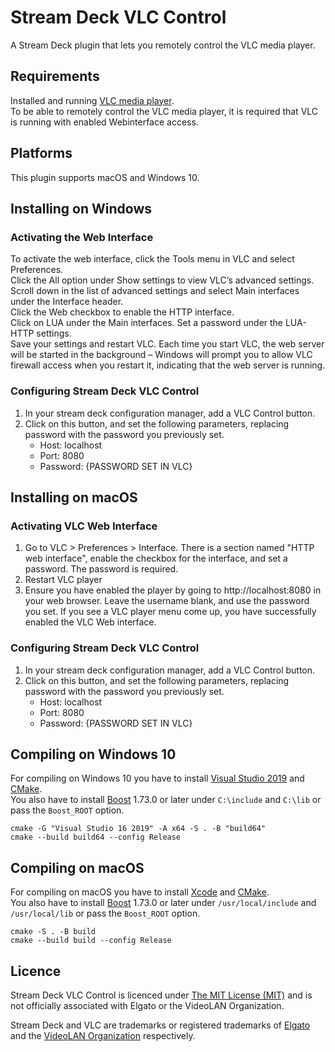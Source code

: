 # Stream Deck VLC Control
A Stream Deck plugin that lets you remotely control the VLC media player.

## Requirements
Installed and running [VLC media player](https://www.videolan.org/vlc/).  
To be able to remotely control the VLC media player, it is required that VLC is running with enabled Webinterface access.

## Platforms
This plugin supports macOS and Windows 10.

## Installing on Windows

### Activating the Web Interface
To activate the web interface, click the Tools menu in VLC and select Preferences.  
Click the All option under Show settings to view VLC’s advanced settings. Scroll down in the list of advanced settings and select Main interfaces under the Interface header.  
Click the Web checkbox to enable the HTTP interface.  
Click on LUA under the Main interfaces. Set a password under the LUA-HTTP settings.  
Save your settings and restart VLC. Each time you start VLC, the web server will be started in the background – Windows will prompt you to allow VLC firewall access when you restart it, indicating that the web server is running.

### Configuring Stream Deck VLC Control
1. In your stream deck configuration manager, add a VLC Control button.
2. Click on this button, and set the following parameters, replacing password with the password you previously set.
    + Host: localhost
    + Port: 8080
    + Password: {PASSWORD SET IN VLC}

## Installing on macOS

### Activating VLC Web Interface
1. Go to VLC > Preferences > Interface. There is a section named "HTTP web interface", enable the checkbox for the interface, and set a password. The password is required. 
2. Restart VLC player
3. Ensure you have enabled the player by going to http://localhost:8080 in your web browser. Leave the username blank, and use the password you set. If you see a VLC player menu come up, you have successfully enabled the VLC Web interface.

### Configuring Stream Deck VLC Control
1. In your stream deck configuration manager, add a VLC Control button.
2. Click on this button, and set the following parameters, replacing password with the password you previously set.
    + Host: localhost
    + Port: 8080
    + Password: {PASSWORD SET IN VLC}



## Compiling on Windows 10
For compiling on Windows 10 you have to install [Visual Studio 2019](https://visualstudio.microsoft.com) and [CMake](https://cmake.org/).  
You also have to install [Boost](https://www.boost.org/) 1.73.0 or later under `C:\include` and `C:\lib` or pass the `Boost_ROOT` option.  
```
cmake -G "Visual Studio 16 2019" -A x64 -S . -B "build64"
cmake --build build64 --config Release
```

## Compiling on macOS
For compiling on macOS you have to install [Xcode](https://developer.apple.com/xcode/) and [CMake](https://cmake.org/).  
You also have to install [Boost](https://www.boost.org/) 1.73.0 or later under `/usr/local/include` and `/usr/local/lib` or pass the `Boost_ROOT` option.  
```
cmake -S . -B build
cmake --build build --config Release
```

## Licence
Stream Deck VLC Control is licenced under [The MIT License (MIT)](LICENSE) and is not officially associated with Elgato or the VideoLAN Organization.

Stream Deck and VLC are trademarks or registered trademarks of [Elgato](https://www.elgato.com/en) and the [VideoLAN Organization](https://www.videolan.org/videolan/) respectively.
